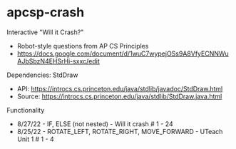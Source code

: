 # apcsp-crash

Interactive "Will it Crash?"
* Robot-style questions from AP CS Principles
* https://docs.google.com/document/d/1wuC7wypejOSs9A8VfyECNNWuAJbSbzN4EHSrHi-sxxc/edit

Dependencies: StdDraw
* API: https://introcs.cs.princeton.edu/java/stdlib/javadoc/StdDraw.html
* Source: https://introcs.cs.princeton.edu/java/stdlib/StdDraw.java.html

Functionality
* 8/27/22 - IF, ELSE (not nested) - Will it crash # 1 - 24
* 8/25/22 - ROTATE_LEFT, ROTATE_RIGHT, MOVE_FORWARD - UTeach Unit 1 # 1 - 4

